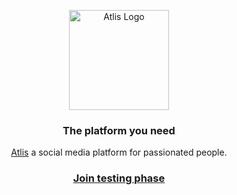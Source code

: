 <p align="center">
  <a href="https://atlis.gg/">
  <img src="https://app.atlis.gg/Atlis.svg" width="160" alt="Atlis Logo" />
  </a>
</p>

<h3 align="center">
  The platform you need
</h3>

<p align="center">
  <a href="https://atlis.gg/">Atlis</a> a social media platform for passionated people.
</p>

<h3 align="center">
  <a href="https://atlis.gg">Join testing phase</a>
</h3>
